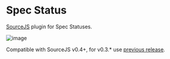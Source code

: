 Spec Status
===============

[SourceJS](http://sourcejs.com) plugin for Spec Statuses.

![image](http://d.pr/i/Qu0e+)

Compatible with SourceJS v0.4+, for v0.3.* use [previous release](https://github.com/sourcejs/sourcejs-spec-status/archive/v0.1.0.zip).